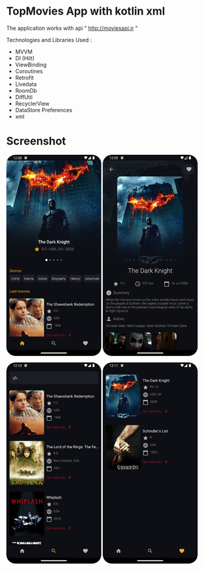 # TopMovies App with kotlin **xml**

The application works with api  " http://moviesapi.ir "

Technologies and Libraries Used :

* MVVM
* DI (Hilt)
* ViewBinding
* Coroutines
* Retrofit
* Livedata
* RoomDb
* DiffUtil
* RecyclerView
* DataStore Preferences
* xml

# Screenshot

<img src="images/topmovies1.png" width="250"/> <img src="images/topmovies2.png" width="250"/>

<img src="images/topmovies3.png" width="250"/> <img src="images/topmovies4.png" width="250"/>

